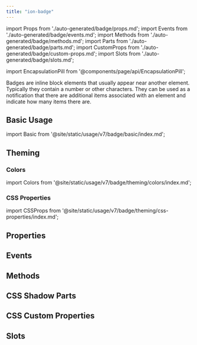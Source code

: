 ```yaml
---
title: "ion-badge"
---
```

import Props from './auto-generated/badge/props.md';
import Events from './auto-generated/badge/events.md';
import Methods from './auto-generated/badge/methods.md';
import Parts from './auto-generated/badge/parts.md';
import CustomProps from './auto-generated/badge/custom-props.md';
import Slots from './auto-generated/badge/slots.md';

<head>
  <title>Badges | ion-badge: iOS & Android App Notification Badge Icons</title>
  <meta name="description" content="Badges are inline block elements that appear near other elements on iOS & Android apps—use ion-badges as notifications that indicate how many items there are." />
</head>

import EncapsulationPill from '@components/page/api/EncapsulationPill';

<EncapsulationPill type="shadow" />

Badges are inline block elements that usually appear near another element. Typically they contain a number or other characters. They can be used as a notification that there are additional items associated with an element and indicate how many items there are.

## Basic Usage

import Basic from '@site/static/usage/v7/badge/basic/index.md';

<Basic />

## Theming

### Colors

import Colors from '@site/static/usage/v7/badge/theming/colors/index.md';

<Colors />

### CSS Properties

import CSSProps from '@site/static/usage/v7/badge/theming/css-properties/index.md';

<CSSProps />

## Properties
<Props />

## Events
<Events />

## Methods
<Methods />

## CSS Shadow Parts
<Parts />

## CSS Custom Properties
<CustomProps />

## Slots
<Slots />
